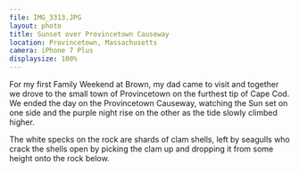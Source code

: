 ```yaml
---
file: IMG_3313.JPG
layout: photo
title: Sunset over Provincetown Causeway
location: Provincetown, Massachusetts
camera: iPhone 7 Plus
displaysize: 100%
---
```


For my first Family Weekend at Brown, my dad came to visit and together we drove
to the small town of Provincetown on the furthest tip of Cape Cod. We ended the
day on the Provincetown Causeway, watching the Sun set on one side and the
purple night rise on the other as the tide slowly climbed higher.

The white specks on the rock are shards of clam shells, left by seagulls who
crack the shells open by picking the clam up and dropping it from some height
onto the rock below.
